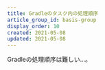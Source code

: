 ```yaml
---
title: Gradleのタスク内の処理順序
article_group_id: basis-group
display_order: 10
created: 2021-05-08
updated: 2021-05-08
---
```

Gradleの処理順序は難しい…。
